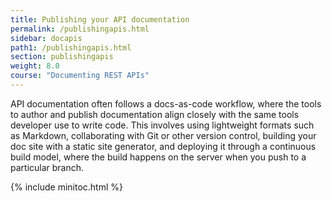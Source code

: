 ```yaml
---
title: Publishing your API documentation
permalink: /publishingapis.html
sidebar: docapis
path1: /publishingapis.html
section: publishingapis
weight: 8.0
course: "Documenting REST APIs"
---
```


API documentation often follows a docs-as-code workflow, where the tools to author and publish documentation align closely with the same tools developer use to write code. This involves using lightweight formats such as Markdown, collaborating with Git or other version control, building your doc site with a static site generator, and deploying it through a continuous build model, where the build happens on the server when you push to a particular branch.

{% include minitoc.html %}
